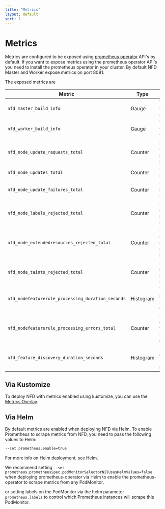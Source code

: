 ```yaml
---
title: "Metrics"
layout: default
sort: 7
---
```


# Metrics

Metrics are configured to be exposed using [prometheus operator](https://github.com/prometheus-operator/prometheus-operator)
API's by default. If you want to expose metrics using the prometheus operator
API's you need to install the prometheus operator in your cluster.
By default NFD Master and Worker expose metrics on port 8081.

The exposed metrics are

| Metric                                            | Type      | Description
| ------------------------------------------------- | --------- | ---------------------------------------
| `nfd_master_build_info`                           | Gauge     | Version from which nfd-master was built
| `nfd_worker_build_info`                           | Gauge     | Version from which nfd-worker was built
| `nfd_node_update_requests_total`                  | Counter   | Number of node update requests processed by the master
| `nfd_node_updates_total`                          | Counter   | Number of nodes updated
| `nfd_node_update_failures_total`                  | Counter   | Number of nodes update failures
| `nfd_node_labels_rejected_total`                  | Counter   | Number of nodes labels rejected by nfd-master
| `nfd_node_extendedresources_rejected_total`       | Counter   | Number of nodes extended resources rejected by nfd-master
| `nfd_node_taints_rejected_total`                  | Counter   | Number of nodes taints rejected by nfd-master
| `nfd_nodefeaturerule_processing_duration_seconds` | Histogram | Time taken to process NodeFeatureRule objects
| `nfd_nodefeaturerule_processing_errors_total`     | Counter   | Number or errors encountered while processing NodeFeatureRule objects
| `nfd_feature_discovery_duration_seconds`          | Histogram | Time taken to discover features on a node

## Via Kustomize

To deploy NFD with metrics enabled using kustomize, you can use the
[Metrics Overlay](kustomize.md#metrics).

## Via Helm

By default metrics are enabled when deploying NFD via Helm. To enable Prometheus
to scrape metrics from NFD, you need to pass the following values to Helm:

```bash
--set prometheus.enable=true
```

For more info on Helm deployment, see [Helm](helm.md).

We recommend setting
`--set prometheus.prometheusSpec.podMonitorSelectorNilUsesHelmValues=false`
when deploying prometheus-operator via Helm to enable the prometheus-operator
to scrape metrics from any PodMonitor.

or setting labels on the PodMonitor via the helm parameter `prometheus.labels`
to control which Prometheus instances will scrape this PodMonitor.
